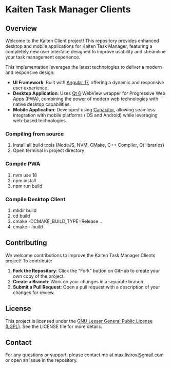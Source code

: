 # Kaiten Task Manager Clients

## Overview

Welcome to the Kaiten Client project! This repository provides enhanced desktop and mobile applications for Kaiten Task Manager, featuring a completely new user interface designed to improve usability and streamline your task management experience.

This implementation leverages the latest technologies to deliver a modern and responsive design:

- **UI Framework**: Built with [Angular 17](https://angular.io/), offering a dynamic and responsive user experience.
- **Desktop Application**: Uses [Qt 6](https://doc.qt.io/qt-6/) WebView wrapper for Progressive Web Apps (PWA), combining the power of modern web technologies with native desktop capabilities.
- **Mobile Application**: Developed using [Capacitor](https://capacitorjs.com/), allowing seamless integration with mobile platforms (iOS and Android) while leveraging web-based technologies.

### Compiling from source

1. Install all build tools (NodeJS, NVM, CMake, C++ Compiler, Qt libraries)
2. Open terminal in project directory

### Compile PWA
1. nvm use 18
2. npm install
3. npm run build

### Compile Desktop Client
1. mkdir build
3. cd build
4. cmake -DCMAKE_BUILD_TYPE=Release ..
5. cmake --build .

## Contributing

We welcome contributions to improve the Kaiten Task Manager Clients project! To contribute:

1. **Fork the Repository**: Click the “Fork” button on GitHub to create your own copy of the project.
2. **Create a Branch**: Work on your changes in a separate branch.
3. **Submit a Pull Request**: Open a pull request with a description of your changes for review.

## License

This project is licensed under the [GNU Lesser General Public License (LGPL)](LICENSE). See the LICENSE file for more details.

## Contact

For any questions or support, please contact me at [max.livirov@gmail.com](mailto:your-email@example.com) or open an issue in the repository.

